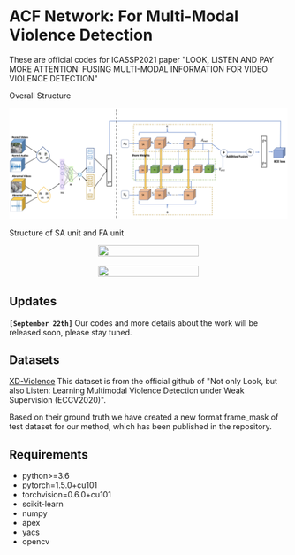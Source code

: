 # ACF Network: For Multi-Modal Violence Detection 
	
These are official codes for ICASSP2021 paper "LOOK, LISTEN AND PAY MORE ATTENTION: FUSING MULTI-MODAL INFORMATION FOR VIDEO VIOLENCE DETECTION"

Overall Structure 

![Structure of our method](Overall-Architecture.jpg)

Structure of SA unit and FA unit

<p align="center"><img src="https://gitee.com/silencewind/PicGoImage/raw/master/img/20210923210419.jpg" width="60%" height="23%"></p>
<p align="center"><img src="https://gitee.com/silencewind/PicGoImage/raw/master/img/20210923210418.jpg" width="60%" height="23%"></p>

## Updates
**`[September 22th]`** 
Our codes and more details about the work will be released soon, please stay tuned.

## Datasets
[XD-Violence](https://roc-ng.github.io/XD-Violence/)
This dataset is from the official github of "Not only Look, but also Listen: Learning Multimodal Violence Detection under Weak Supervision (ECCV2020)".

Based on their ground truth we have created a new format frame_mask of test dataset for our method, which has been published in the repository.

## Requirements
- python>=3.6
- pytorch=1.5.0+cu101
- torchvision=0.6.0+cu101
- scikit-learn
- numpy
- apex
- yacs
- opencv
